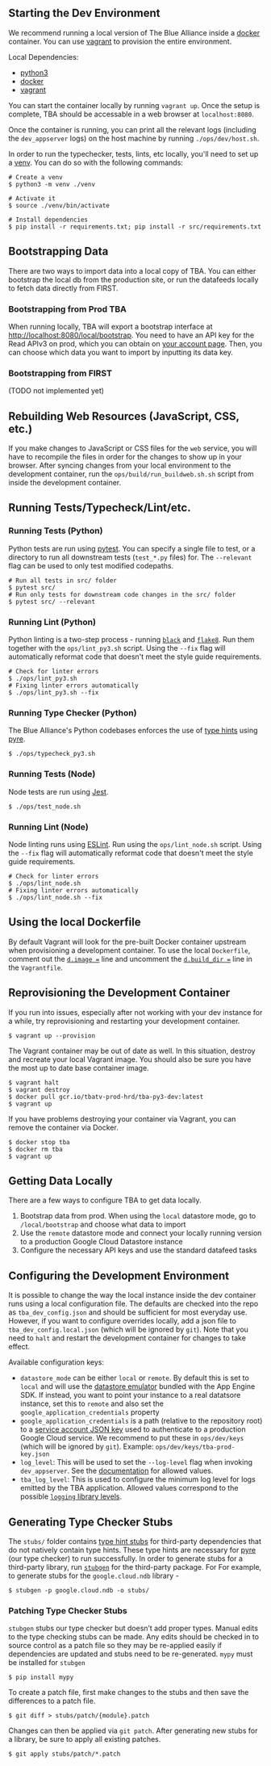 ## Starting the Dev Environment

We recommend running a local version of The Blue Alliance inside a [docker](https://www.docker.com/) container. You can use [vagrant](https://www.vagrantup.com/) to provision the entire environment.

Local Dependencies:
 - [python3](https://wiki.python.org/moin/BeginnersGuide/Download)
 - [docker](https://www.docker.com/)
 - [vagrant](https://www.vagrantup.com/)

You can start the container locally by running `vagrant up`. Once the setup is complete, TBA should be accessable in a web browser at `localhost:8080`.

Once the container is running, you can print all the relevant logs (including the `dev_appserver` logs) on the host machine by running `./ops/dev/host.sh`.

In order to run the typechecker, tests, lints, etc locally, you'll need to set up a [venv](https://docs.python.org/3/tutorial/venv.html). You can do so with the following commands:

```
# Create a venv
$ python3 -m venv ./venv

# Activate it
$ source ./venv/bin/activate

# Install dependencies
$ pip install -r requirements.txt; pip install -r src/requirements.txt
```

## Bootstrapping Data

There are two ways to import data into a local copy of TBA. You can either bootstrap the local db from the production site, or run the datafeeds locally to fetch data directly from FIRST.

### Bootstrapping from Prod TBA

When running locally, TBA will export a bootstrap interface at [http://localhost:8080/local/bootstrap](http://localhost:8080/local/bootstrap). You need to have an API key for the Read APIv3 on prod, which you can obtain on [your account page](https://www.thebluealliance.com/account). Then, you can choose which data you want to import by inputting its data key.

### Bootstrapping from FIRST

(TODO not implemented yet)

## Rebuilding Web Resources (JavaScript, CSS, etc.)
If you make changes to JavaScript or CSS files for the `web` service, you will have to recompile the files in order for the changes to show up in your browser. After syncing changes from your local environment to the development container, run the `ops/build/run_buildweb.sh.sh` script from inside the development container.

## Running Tests/Typecheck/Lint/etc.

### Running Tests (Python)
Python tests are run using [pytest](https://docs.pytest.org/en/latest/). You can specify a single file to test, or a directory to run all downstream tests (`test_*.py` files) for. The `--relevant` flag can be used to only test modified codepaths.
```
# Run all tests in src/ folder
$ pytest src/
# Run only tests for downstream code changes in the src/ folder
$ pytest src/ --relevant
```

### Running Lint (Python)
Python linting is a two-step process - running [`black`](https://black.readthedocs.io/en/stable/) and [`flake8`](https://flake8.pycqa.org/en/latest/). Run them together with the `ops/lint_py3.sh` script. Using the `--fix` flag will automatically reformat code that doesn't meet the style guide requirements.
```
# Check for linter errors
$ ./ops/lint_py3.sh
# Fixing linter errors automatically
$ ./ops/lint_py3.sh --fix
```

### Running Type Checker (Python)
The Blue Alliance's Python codebases enforces the use of [type hints](https://www.python.org/dev/peps/pep-0484/) using [pyre](https://pyre-check.org/).
```
$ ./ops/typecheck_py3.sh
```

### Running Tests (Node)
Node tests are run using [Jest](https://jestjs.io/).
```
$ ./ops/test_node.sh
```

### Running Lint (Node)
Node linting runs using [ESLint](https://eslint.org/). Run using the `ops/lint_node.sh` script. Using the `--fix` flag will automatically reformat code that doesn't meet the style guide requirements.
```
# Check for linter errors
$ ./ops/lint_node.sh
# Fixing linter errors automatically
$ ./ops/lint_node.sh --fix
```

## Using the local Dockerfile
By default Vagrant will look for the pre-built Docker container upstream when provisioning a development container. To use the local `Dockerfile`, comment out the [`d.image =`](https://github.com/the-blue-alliance/the-blue-alliance/blob/181043acc9759dd8347b89337d9f724451d8297f/Vagrantfile#L40) line and uncomment the [`d.build_dir =`](https://github.com/the-blue-alliance/the-blue-alliance/blob/181043acc9759dd8347b89337d9f724451d8297f/Vagrantfile#L43) line in the `Vagrantfile`.

## Reprovisioning the Development Container
If you run into issues, especially after not working with your dev instance for a while, try reprovisioning and restarting your development container.
```
$ vagrant up --provision
```

The Vagrant container may be out of date as well. In this situation, destroy and recreate your local Vagrant image. You should also be sure you have the most up to date base container image.
```
$ vagrant halt
$ vagrant destroy
$ docker pull gcr.io/tbatv-prod-hrd/tba-py3-dev:latest
$ vagrant up
```

If you have problems destroying your container via Vagrant, you can remove the container via Docker.
```
$ docker stop tba
$ docker rm tba
$ vagrant up
```

## Getting Data Locally

There are a few ways to configure TBA to get data locally.
 1. Bootstrap data from prod. When using the `local` datastore mode, go to `/local/bootstrap` and choose what data to import
 2. Use the `remote` datastore mode and connect your locally running version to a production Google Cloud Datastore instance
 3. Configure the necessary API keys and use the standard datafeed tasks

## Configuring the Development Environment

It is possible to change the way the local instance inside the dev container runs using a local configuration file. The defaults are checked into the repo as `tba_dev_config.json` and should be sufficient for most everyday use. However, if you want to configure overrides locally, add a json file to `tba_dev_config.local.json` (which will be ignored by `git`). Note that you need to `halt` and restart the development container for changes to take effect.

Available configuration keys:
 - `datastore_mode` can be either `local` or `remote`. By default this is set to `local` and will use the [datastore emulator](https://cloud.google.com/datastore/docs/tools/datastore-emulator) bundled with the App Engine SDK. If instead, you want to point your instance to a real datatsore instance, set this to `remote` and also set the `google_application_credentials` property
 - `google_application_credentials` is a path (relative to the repository root) to a [service account JSON key](https://cloud.google.com/iam/docs/creating-managing-service-account-keys) used to authenticate to a production Google Cloud service. We recommend to put these in `ops/dev/keys` (which will be ignored by `git`). Example: `ops/dev/keys/tba-prod-key.json`
 - `log_level`: This will be used to set the `--log-level` flag when invoking `dev_appserver`. See the [documentation](https://cloud.google.com/appengine/docs/standard/python3/tools/local-devserver-command) for allowed values.
 - `tba_log_level`: This is used to configure the minimum log level for logs emitted by the TBA application. Allowed values correspond to the possible [`logging` library levels](https://docs.python.org/2/library/logging.html#logging-levels).

## Generating Type Checker Stubs
The `stubs/` folder contains [type hint stubs](https://www.python.org/dev/peps/pep-0484/#stub-files) for third-party dependencies that do not natively contain type hints. These type hints are necessary for [pyre](https://pyre-check.org/) (our type checker) to run successfully. In order to generate stubs for a third-party library, run [`stubgen`](https://mypy.readthedocs.io/en/stable/stubgen.html) for the third-party package. For For example, to generate stubs for the `google.cloud.ndb` library -
```
$ stubgen -p google.cloud.ndb -o stubs/
```

### Patching Type Checker Stubs
`stubgen` stubs our type checker but doesn’t add proper types. Manual edits to the type checking stubs can be made. Any edits should be checked in to source control as a patch file so they may be re-applied easily if dependencies are updated and stubs need to be re-generated. `mypy` must be installed for `stubgen`
```
$ pip install mypy
```

To create a patch file, first make changes to the stubs and then save the differences to a patch file.
```
$ git diff > stubs/patch/{module}.patch
```

Changes can then be applied via `git patch`.  After generating new stubs for a library, be sure to apply all existing patches.
```
$ git apply stubs/patch/*.patch
```
